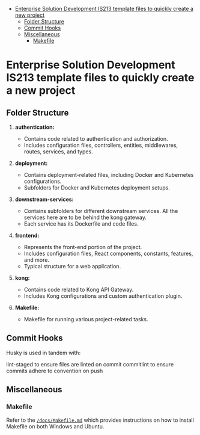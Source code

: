 - [Enterprise Solution Development IS213 template files to quickly create a new project](#enterprise-solution-development-is213-template-files-to-quickly-create-a-new-project)
  - [Folder Structure](#folder-structure)
  - [Commit Hooks](#commit-hooks)
  - [Miscellaneous](#miscellaneous)
    - [Makefile](#makefile)

# Enterprise Solution Development IS213 template files to quickly create a new project
## Folder Structure

1. **authentication:**
   - Contains code related to authentication and authorization.
   - Includes configuration files, controllers, entities, middlewares, routes, services, and types.

2. **deployment:**
   - Contains deployment-related files, including Docker and Kubernetes configurations.
   - Subfolders for Docker and Kubernetes deployment setups.

3. **downstream-services:**
   - Contains subfolders for different downstream services. All the services here are to be behind the kong gateway.
   - Each service has its Dockerfile and code files.

4. **frontend:**
   - Represents the front-end portion of the project.
   - Includes configuration files, React components, constants, features, and more.
   - Typical structure for a web application.

5. **kong:**
   - Contains code related to Kong API Gateway.
   - Includes Kong configurations and custom authentication plugin.

6. **Makefile:**
   - Makefile for running various project-related tasks.

## Commit Hooks
Husky is used in tandem with:

lint-staged to ensure files are linted on commit
commitlint to ensure commits adhere to convention on push


## Miscellaneous
### Makefile
Refer to the [`/docs/Makefile.md`](/docs/Makefile.md) which provides instructions on how to install Makefile on both Windows and Ubuntu.
